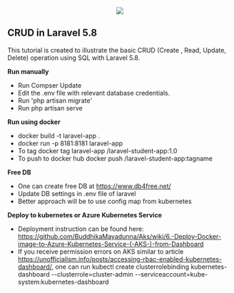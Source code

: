 <p align="center"><img src="https://laravel.com/assets/img/components/logo-laravel.svg"></p>

## CRUD in Laravel 5.8

This tutorial is created to illustrate the basic CRUD (Create , Read, Update, Delete) operation using SQL with Laravel 5.8. 

<b>Run manually</b>

- Run Compser Update
- Edit the .env file with relevant database credentials.
- Run 'php artisan migrate'
- Run php artisan serve

<b>Run using docker</b>

- docker build -t laravel-app .
- docker run -p 8181:8181 laravel-app
- To tag docker tag laravel-app <username>/laravel-student-app:1.0
- To push to docker hub docker push <username>/laravel-student-app:tagname

<b>Free DB</b>
- One can create free DB at https://www.db4free.net/
- Update DB settings in .env file of laravel
- Better approach will be to use config map from kubernetes

<b>Deploy to kubernetes or Azure Kubernetes Service</b>
- Deployment instruction can be found here: https://github.com/BuddhikaMayadunna/Aks/wiki/6.-Deploy-Docker-image-to-Azure-Kubernetes-Service-(-AKS-)-from-Dashboard
- If you receive permission errors on AKS similar to article https://unofficialism.info/posts/accessing-rbac-enabled-kubernetes-dashboard/, one can run 
     kubectl create clusterrolebinding kubernetes-dashboard --clusterrole=cluster-admin --serviceaccount=kube-system:kubernetes-dashboard